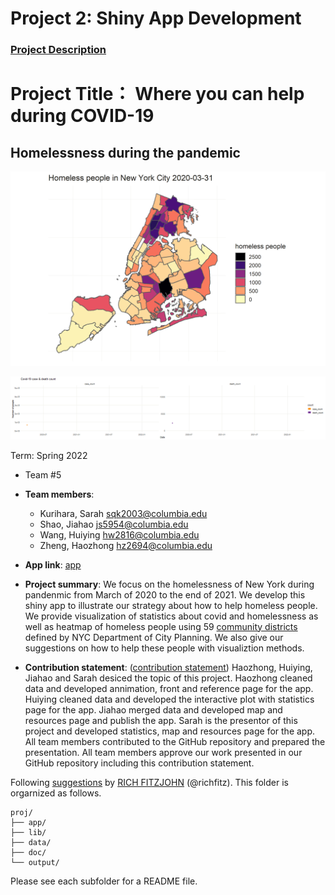 # Project 2: Shiny App Development

### [Project Description](doc/project2_desc.md)

# Project Title： Where you can help during COVID-19
## Homelessness during the pandemic

![screenshot](doc/figs/homeless.gif)

![screenshot](doc/figs/covid.gif)

Term: Spring 2022

+ Team #5
+ **Team members**:
	+ Kurihara, Sarah sqk2003@columbia.edu
	+ Shao, Jiahao js5954@columbia.edu
	+ Wang, Huiying hw2816@columbia.edu
	+ Zheng, Haozhong hz2694@columbia.edu

+ **App link**: [app](https://545089467-shao.shinyapps.io/5243_Project2/) 


+ **Project summary**: We focus on the homelessness of New York during pandenmic from March of 2020 to the end of 2021. We develop this shiny app to illustrate our strategy about how to help homeless people. We provide visualization of statistics about covid and homelessness as well as heatmap of homeless people using 59 [community districts](https://communityprofiles.planning.nyc.gov/) defined by NYC Department of City Planning. We also give our suggestions on how to help these people with visualiztion methods. 

+ **Contribution statement**: ([contribution statement](doc/a_note_on_contributions.md)) Haozhong, Huiying, Jiahao and Sarah desiced the topic of this project. Haozhong cleaned data and developed annimation, front and reference page for the app. Huiying cleaned data and developed the interactive plot with statistics page for the app. Jiahao merged data and developed map and resources page and publish the app. Sarah is the presentor of this project and developed statistics, map and resources page for the app. All team members contributed to the GitHub repository and prepared the presentation. All team members approve our work presented in our GitHub repository including this contribution statement. 

Following [suggestions](http://nicercode.github.io/blog/2013-04-05-projects/) by [RICH FITZJOHN](http://nicercode.github.io/about/#Team) (@richfitz). This folder is orgarnized as follows.

```
proj/
├── app/
├── lib/
├── data/
├── doc/
└── output/
```

Please see each subfolder for a README file.

